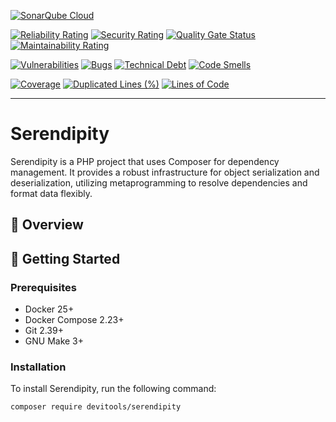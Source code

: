 [![SonarQube Cloud](https://sonarcloud.io/images/project_badges/sonarcloud-highlight.svg)](https://sonarcloud.io/summary/new_code?id=devitools_serendipity)

[![Reliability Rating](https://sonarcloud.io/api/project_badges/measure?project=devitools_serendipity&metric=reliability_rating)](https://sonarcloud.io/summary/new_code?id=devitools_serendipity)
[![Security Rating](https://sonarcloud.io/api/project_badges/measure?project=devitools_serendipity&metric=security_rating)](https://sonarcloud.io/summary/new_code?id=devitools_serendipity)
[![Quality Gate Status](https://sonarcloud.io/api/project_badges/measure?project=devitools_serendipity&metric=alert_status)](https://sonarcloud.io/summary/new_code?id=devitools_serendipity)
[![Maintainability Rating](https://sonarcloud.io/api/project_badges/measure?project=devitools_serendipity&metric=sqale_rating)](https://sonarcloud.io/summary/new_code?id=devitools_serendipity)

[![Vulnerabilities](https://sonarcloud.io/api/project_badges/measure?project=devitools_serendipity&metric=vulnerabilities)](https://sonarcloud.io/summary/new_code?id=devitools_serendipity)
[![Bugs](https://sonarcloud.io/api/project_badges/measure?project=devitools_serendipity&metric=bugs)](https://sonarcloud.io/summary/new_code?id=devitools_serendipity)
[![Technical Debt](https://sonarcloud.io/api/project_badges/measure?project=devitools_serendipity&metric=sqale_index)](https://sonarcloud.io/summary/new_code?id=devitools_serendipity)
[![Code Smells](https://sonarcloud.io/api/project_badges/measure?project=devitools_serendipity&metric=code_smells)](https://sonarcloud.io/summary/new_code?id=devitools_serendipity)

[![Coverage](https://sonarcloud.io/api/project_badges/measure?project=devitools_serendipity&metric=coverage)](https://sonarcloud.io/summary/new_code?id=devitools_serendipity)
[![Duplicated Lines (%)](https://sonarcloud.io/api/project_badges/measure?project=devitools_serendipity&metric=duplicated_lines_density)](https://sonarcloud.io/summary/new_code?id=devitools_serendipity)
[![Lines of Code](https://sonarcloud.io/api/project_badges/measure?project=devitools_serendipity&metric=ncloc)](https://sonarcloud.io/summary/new_code?id=devitools_serendipity)

---

# Serendipity

Serendipity is a PHP project that uses Composer for dependency management. It provides a robust infrastructure for
object serialization and deserialization, utilizing metaprogramming to resolve dependencies and format data flexibly.

## 🍿 Overview

## 🚀 Getting Started

### Prerequisites

- Docker 25+
- Docker Compose 2.23+
- Git 2.39+
- GNU Make 3+

### Installation

To install Serendipity, run the following command:

```bash
composer require devitools/serendipity
```

